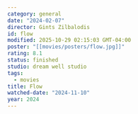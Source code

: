 ```yaml
---
category: general
date: "2024-02-07"
director: Gints Zilbalodis
id: flow
modified: 2025-10-29 02:15:03 GMT-04:00
poster: "[[movies/posters/flow.jpg]]"
rating: 8.1
status: finished
studio: dream well studio
tags:
  - movies
title: Flow
watched-date: "2024-11-10"
year: 2024
---
```

